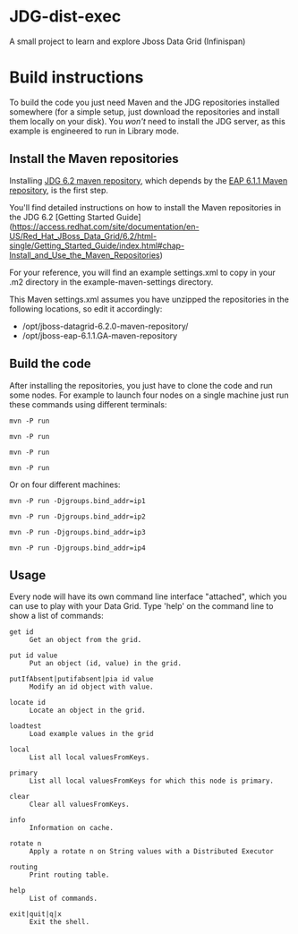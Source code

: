 JDG-dist-exec
==============

A small project to learn and explore Jboss Data Grid (Infinispan)

Build instructions
==================

To build the code you just need Maven and the JDG repositories installed somewhere (for a simple setup, just download the repositories and install them locally on your disk).
You *won't* need to install the JDG server, as this example is engineered to run in Library mode.

Install the Maven repositories
------------------------------

Installing [JDG 6.2 maven repository](https://access.redhat.com/jbossnetwork/restricted/softwareDetail.html?softwareId=27433&product=data.grid&version=&downloadType=distributions),
which depends by the [EAP 6.1.1 Maven repository](https://access.redhat.com/jbossnetwork/restricted/softwareDetail.html?softwareId=24173&product=appplatform&version=6.1.1&downloadType=distributions), is the first step.

You'll find detailed instructions on how to install the Maven repositories in the JDG 6.2 [Getting Started Guide] (https://access.redhat.com/site/documentation/en-US/Red_Hat_JBoss_Data_Grid/6.2/html-single/Getting_Started_Guide/index.html#chap-Install_and_Use_the_Maven_Repositories)

For your reference, you will find an example settings.xml to copy in your .m2 directory in the example-maven-settings directory.

This Maven settings.xml assumes you have unzipped the repositories in the following locations, so edit it accordingly:

* /opt/jboss-datagrid-6.2.0-maven-repository/
* /opt/jboss-eap-6.1.1.GA-maven-repository

Build the code
--------------

After installing the repositories, you just have to clone the code and run some nodes.
For example to launch four nodes on a single machine just run these commands using different terminals:

```shell
mvn -P run

mvn -P run

mvn -P run

mvn -P run
```

Or on four different machines:

```shell
mvn -P run -Djgroups.bind_addr=ip1

mvn -P run -Djgroups.bind_addr=ip2

mvn -P run -Djgroups.bind_addr=ip3

mvn -P run -Djgroups.bind_addr=ip4
```

Usage
-----

Every node will have its own command line interface "attached", which you can use to play with your Data Grid.
Type 'help' on the command line to show a list of commands:

```shell
get id
     Get an object from the grid.

put id value
     Put an object (id, value) in the grid.

putIfAbsent|putifabsent|pia id value
     Modify an id object with value.

locate id
     Locate an object in the grid.

loadtest
     Load example values in the grid

local
     List all local valuesFromKeys.

primary
     List all local valuesFromKeys for which this node is primary.

clear
     Clear all valuesFromKeys.

info
     Information on cache.

rotate n
     Apply a rotate n on String values with a Distributed Executor

routing
     Print routing table.

help
     List of commands.

exit|quit|q|x
     Exit the shell.
```